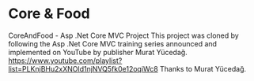 # Core & Food
CoreAndFood - Asp .Net Core MVC Project
This project was cloned by following the Asp .Net Core MVC training series announced and implemented on YouTube by publisher Murat Yücedağ.
https://www.youtube.com/playlist?list=PLKnjBHu2xXNOld1njNVQ5fk0e12oqiWc8
Thanks to Murat Yücedağ.
